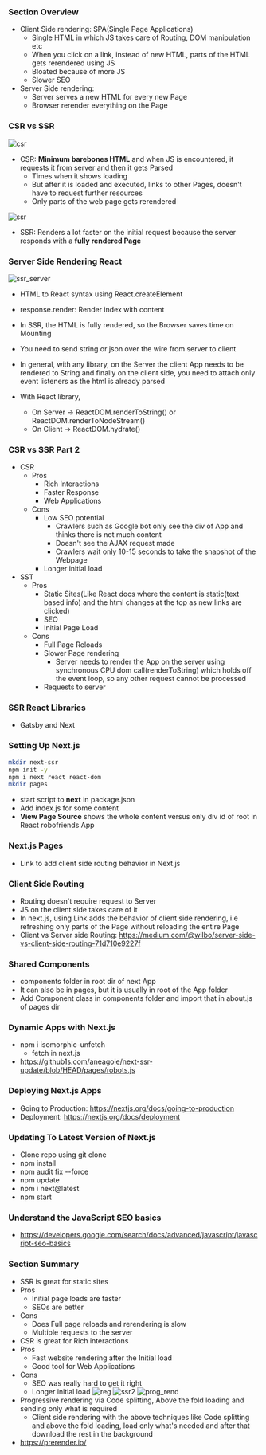 ### Section Overview 

* Client Side rendering: SPA(Single Page Applications)
  * Single HTML in which JS takes care of Routing, DOM manipulation etc
  * When you click on a link, instead of new HTML, parts of the HTML gets rerendered using JS
  * Bloated because of more JS
  * Slower SEO
* Server Side rendering:
  * Server serves a new HTML for every new Page
  * Browser rerender everything on the Page

### CSR vs SSR

![csr](../img/csr.png)

* CSR: **Minimum barebones HTML** and when JS is encountered, it requests it from server and then it gets Parsed
  * Times when it shows loading
  * But after it is loaded and executed, links to other Pages, doesn't have to request further resources
  * Only parts of the web page gets rerendered

![ssr](../img/ssr.png)

* SSR: Renders a lot faster on the initial request because the server responds with a **fully rendered Page**

### Server Side Rendering React

![ssr_server](../img/ssr_server.png)
* HTML to React syntax using React.createElement
* response.render: Render index with content

* In SSR, the HTML is fully rendered, so the Browser saves time on Mounting
* You need to send string or json over the wire from server to client
* In general, with any library, on the Server the client App needs to be rendered to String and finally on the client side, you need to attach only event listeners as the html is already parsed
* With React library,
  * On Server -> ReactDOM.renderToString() or ReactDOM.renderToNodeStream()
  * On Client -> ReactDOM.hydrate()

### CSR vs SSR Part 2

* CSR
  * Pros
    * Rich Interactions
    * Faster Response
    * Web Applications
  * Cons
    * Low SEO potential
      * Crawlers such as Google bot only see the div of App and thinks there is not much content
      * Doesn't see the AJAX request made
      * Crawlers wait only 10-15 seconds to take the snapshot of the Webpage
    * Longer initial load
* SST
  * Pros
    * Static Sites(Like React docs where the content is static(text based info) and the html changes at the top as new links are clicked)
    * SEO
    * Initial Page Load
  * Cons
    * Full Page Reloads
    * Slower Page rendering
      * Server needs to render the App on the server using synchronous CPU dom call(renderToString) which holds off the event loop, so any other request cannot be processed
    * Requests to server

### SSR React Libraries

* Gatsby and Next

### Setting Up Next.js

```sh
mkdir next-ssr
npm init -y
npm i next react react-dom
mkdir pages
```
* start script to **next** in package.json 
* Add index.js for some content
* **View Page Source** shows the whole content versus only div id of root in React robofriends App

### Next.js Pages

* Link to add client side routing behavior in Next.js

### Client Side Routing

* Routing doesn't require request to Server
* JS on the client side takes care of it
* In next.js, using Link adds the behavior of client side rendering, i.e refreshing only parts of the Page without reloading the entire Page
* Client vs Server side Routing: https://medium.com/@wilbo/server-side-vs-client-side-routing-71d710e9227f

### Shared Components

* components folder in root dir of next App
* It can also be in pages, but it is usually in root of the App folder
* Add Component class in components folder and import that in about.js of pages dir

### Dynamic Apps with Next.js

* npm i isomorphic-unfetch
  * fetch in next.js
* https://github1s.com/aneagoie/next-ssr-update/blob/HEAD/pages/robots.js

### Deploying Next.js Apps

* Going to Production: https://nextjs.org/docs/going-to-production
* Deployment: https://nextjs.org/docs/deployment

### Updating To Latest Version of Next.js

* Clone repo using git clone
* npm install
* npm audit fix --force
* npm update
* npm i next@latest
* npm start

### Understand the JavaScript SEO basics

* https://developers.google.com/search/docs/advanced/javascript/javascript-seo-basics

### Section Summary

* SSR is great for static sites
* Pros
  * Initial page loads are faster
  * SEOs are better
* Cons
  * Does Full page reloads and rerendering is slow
  * Multiple requests to the server
* CSR is great for Rich interactions
* Pros
  * Fast website rendering after the Initial load
  * Good tool for Web Applications
* Cons
  * SEO was really hard to get it right
  * Longer initial load
![reg](../img/reg.png)
![ssr2](../img/ssr2.png)
![prog_rend](../img/prog_rend.png)
* Progressive rendering via Code splitting, Above the fold loading and sending only what is required
  * Client side rendering with the above techniques like Code splitting and above the fold loading, load only what's needed and after that download the rest in the background
* https://prerender.io/